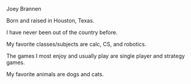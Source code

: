 Joey Brannen

Born and raised in Houston, Texas.

I have never been out of the country before.

My favorite classes/subjects are calc, CS, and robotics.

The games I most enjoy and usually play are single player and strategy games.

My favorite animals are dogs and cats.

